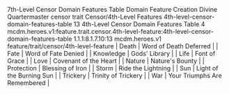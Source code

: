 <ability>
  <name>7th-Level Censor Domain Features Table</name>
  <keywords>
    <keyword>Domain</keyword>
  </keywords>
  <type>Feature</type>
  <distance>Creation</distance>
  <target>Divine Quartermaster</target>
  <metadata>
    <class>censor</class>
    <feature_type>trait</feature_type>
    <file_dpath>Censor/4th-Level Features</file_dpath>
    <item_id>4th-level-censor-domain-features-table</item_id>
    <item_index>13</item_index>
    <item_name>4th-Level Censor Domain Features Table</item_name>
    <level>4</level>
    <scc>mcdm.heroes.v1:feature.trait.censor.4th-level-feature:4th-level-censor-domain-features-table</scc>
    <scdc>1.1.1:8.1.7.10:13</scdc>
    <source>mcdm.heroes.v1</source>
    <type>feature/trait/censor/4th-level-feature</type>
  </metadata>
  <effects>
    <effect type="mundane">| Death      | Word of Death Deferred       |
| Fate       | Word of Fate Denied          |
| Knowledge  | Gods&apos; Library                |
| Life       | Font of Grace                |
| Love       | Covenant of the Heart        |
| Nature     | Nature&apos;s Bounty              |
| Protection | Blessing of Iron             |
| Storm      | Ride the Lightning           |
| Sun        | Light of the Burning Sun     |
| Trickery   | Trinity of Trickery          |
| War        | Your Triumphs Are Remembered |</effect>
  </effects>
</ability>

